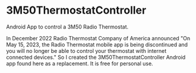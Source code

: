 # 3M50ThermostatController
Android App to control a 3M50 Radio Thermostat.

In December 2022 Radio Thermostat Company of America announced "On May 15, 2023, the Radio Thermostat mobile app is being discontinued and you will no longer be able to control your thermostat with internet connected devices." So I created the 3M50ThermostatController Android app found here as a replacement. It is free for personal use. 

